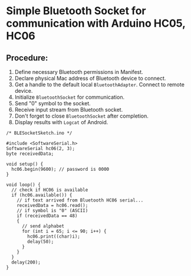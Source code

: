 # Simple Bluetooth Socket for communication with Arduino HC05, HC06

## Procedure:

1. Define necessary Bluetooth permissions in Manifest.
2. Declare physical Mac address of Bluetooth device to connect.
3. Get a handle to the default local `BluetoothAdapter`. Connect to remote device.
4. Initialize `BluetoothSocket` for communication.
5. Send "0" symbol to the socket.
6. Receive input stream from Bluetooth socket.
7. Don't forget to close `BluetoothSocket` after completion.
8. Display results with `Logcat` of Android.


``` arduino
/* BLESocketSketch.ino */

#include <SoftwareSerial.h>
SoftwareSerial hc06(2, 3);
byte receivedData;

void setup() {
  hc06.begin(9600); // password is 0000
}

void loop() {
  // check if HC06 is available
  if (hc06.available()) {
    // if text arrived from Bluetooth HC06 serial...
    receivedData = hc06.read();
    // if symbol is "0" (ASCII)
    if (receivedData == 48)
    {
      // send alphabet
      for (int i = 65; i <= 90; i++) {
        hc06.print((char)i);
        delay(50);
      }
    }
  }
  delay(200);
}
``` 